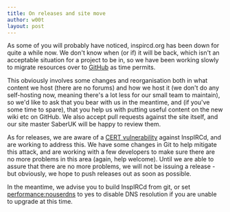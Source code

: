 ```yaml
---
title: On releases and site move
author: w00t
layout: post
---
```


As some of you will probably have noticed, inspircd.org has been down for quite
a while now. We don't know when (or if) it will be back, which isn't an
acceptable situation for a project to be in, so we have been working slowly to
migrate resources over to [GitHub](https://github.com/inspircd/) as time
permits.

This obviously involves some changes and reorganisation both in what content we
host (there are no forums) and how we host it (we don't do any self-hosting now,
meaning there's a lot less for our small team to maintain), so we'd like to ask
that you bear with us in the meantime, and (if you've some time to spare), that
you help us with putting useful content on the new wiki etc on GitHub. We also
accept pull requests against the site itself, and our site master SaberUK will
be happy to review them.

As for releases, we are aware of a [CERT
vulnerability](http://www.kb.cert.org/vuls/id/212651) against InspIRCd, and are
working to address this. We have some changes in Git to help mitigate this attack,
and are working with a few developers to make sure there are no more problems in
this area (again, help welcome). Until we are able to assure that there are no
more problems, we will not be issuing a release - but obviously, we hope to push
releases out as soon as possible.

In the meantime, we advise you to build InspIRCd from git, or set
<performance:nouserdns> to yes to disable DNS resolution if you are unable to
upgrade at this time.
